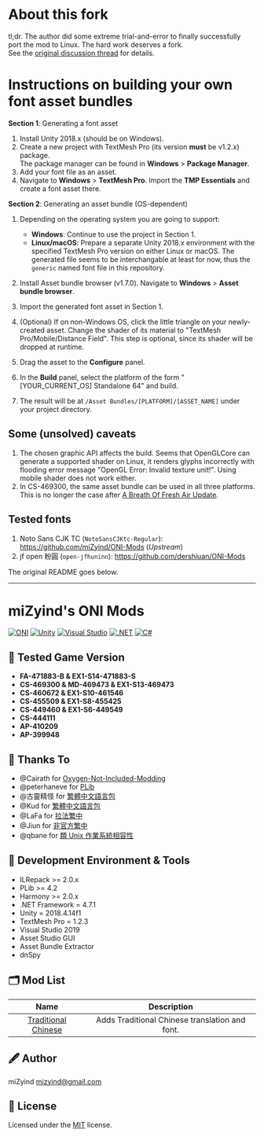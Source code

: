 # About this fork

tl;dr. The author did some extreme trial-and-error to finally successfully port the mod to Linux. The hard work deserves a fork. \
See the [original discussion thread](https://steamcommunity.com/workshop/filedetails/discussion/2070840646/3044978964803635873) for details. 

# Instructions on building your own font asset bundles

**Section 1**: Generating a font asset

1. Install Unity 2018.x (should be on Windows).
2. Create a new project with TextMesh Pro (its version **must** be v1.2.x) package. \
   The package manager can be found in **Windows** > **Package Manager**.
3. Add your font file as an asset.
4. Navigate to **Windows** > **TextMesh Pro**. Import the **TMP Essentials** and create a font asset there.

**Section 2**: Generating an asset bundle (OS-dependent)

1. Depending on the operating system you are going to support:

   * **Windows**: Continue to use the project in Section 1.
   * **Linux/macOS**: Prepare a separate Unity 2018.x environment with the specified TextMesh Pro version on either Linux or macOS. The generated file seems to be interchangable at least for now, thus the `generic` named font file in this repository.

2. Install Asset bundle browser (v1.7.0). Navigate to **Windows** > **Asset bundle browser**.
3. Import the generated font asset in Section 1.
4. (Optional) If on non-Windows OS, click the little triangle on your newly-created asset. Change the shader of its material to "TextMesh Pro/Mobile/Distance Field". This step is optional, since its shader will be dropped at runtime.
5. Drag the asset to the **Configure** panel.
6. In the **Build** panel, select the platform of the form "[YOUR_CURRENT_OS] Standalone 64" and build.
7. The result will be at `/Asset Bundles/[PLATFORM]/[ASSET_NAME]` under your project directory.

## Some (unsolved) caveats

1. The chosen graphic API affects the build. Seems that OpenGLCore can generate a supported shader on Linux, it renders glyphs incorrectly with flooding error message "OpenGL Error: Invalid texture unit!". Using mobile shader does not work either.
2. In CS-469300, the same asset bundle can be used in all three platforms. This is no longer the case after [A Breath Of Fresh Air Update](https://store.steampowered.com/news/app/457140/view/4545805013804568807).

## Tested fonts

1. Noto Sans CJK TC (`NotoSansCJKtc-Regular`): https://github.com/miZyind/ONI-Mods (*Upstream*)
2. jf open 粉圓 (`open-jfhuninn`): https://github.com/dershiuan/ONI-Mods

The original README goes below.

---

# miZyind's ONI Mods
[![ONI](https://img.shields.io/badge/oxygen_not_included-000?style=for-the-badge&logo=steam)](https://store.steampowered.com/app/457140/Oxygen_Not_Included)
[![Unity](https://img.shields.io/badge/unity-000?style=for-the-badge&logo=unity)](https://unity.com)
[![Visual Studio](https://img.shields.io/badge/2019-5c2d91?style=for-the-badge&logo=visual-studio)](https://visualstudio.microsoft.com)
[![.NET](https://img.shields.io/badge/4.7.1-5c2d91?style=for-the-badge&logo=.net)](https://dotnet.microsoft.com)
[![C#](https://img.shields.io/badge/4.0-239120?style=for-the-badge&logo=c-sharp)](https://docs.microsoft.com/dotnet/csharp)

## 🔮 Tested Game Version
- **FA-471883-B & EX1-S14-471883-S**
- **CS-469300 & MD-469473 & EX1-S13-469473**
- **CS-460672 & EX1-S10-461546**
- **CS-455509 & EX1-S8-455425**
- **CS-449460 & EX1-S6-449549**
- **CS-444111**
- **AP-410209**
- **AP-399948**

## 🙏 Thanks To
- @Cairath for [Oxygen-Not-Included-Modding](https://github.com/Cairath/Oxygen-Not-Included-Modding)
- @peterhaneve for [PLib](https://github.com/peterhaneve/ONIMods/tree/main/PLib)
- @古靈精怪 for [繁體中文語言包](https://steamcommunity.com/sharedfiles/filedetails/?id=929305589)
- @Kud for [繁體中文語言包](https://steamcommunity.com/sharedfiles/filedetails/?id=1562134514)
- @LaFa for [拉法繁中](https://steamcommunity.com/sharedfiles/filedetails/?id=1123693010)
- @Jiun for [非官方繁中](https://steamcommunity.com/sharedfiles/filedetails/?id=1821957996)
- @qbane for [類 Unix 作業系統相容性](https://steamcommunity.com/workshop/filedetails/discussion/2070840646/3044978964803635873)

## 💠 Development Environment & Tools
- ILRepack >= 2.0.x
- PLib >= 4.2
- Harmony >= 2.0.x
- .NET Framework = 4.7.1
- Unity = 2018.4.14f1
- TextMesh Pro = 1.2.3
- Visual Studio 2019
- Asset Studio GUI
- Asset Bundle Extractor
- dnSpy

## 🗂 Mod List
|                                           Name                                           	|                   Description                   	|
|:----------------------------------------------------------------------------------------:	|:-----------------------------------------------:	|
| [Traditional Chinese](https://steamcommunity.com/sharedfiles/filedetails/?id=2070840646) 	| Adds Traditional Chinese translation and font.  	|

## 🖋 Author
miZyind <mizyind@gmail.com>

## 📇 License
Licensed under the [MIT](LICENSE) license.
